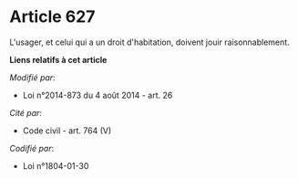 # Article 627

L'usager, et celui qui a un droit d'habitation, doivent jouir    raisonnablement.

**Liens relatifs à cet article**

_Modifié par_:

  - Loi n°2014-873 du 4 août 2014 - art. 26

_Cité par_:

  - Code civil - art. 764 (V)

_Codifié par_:

  - Loi n°1804-01-30
